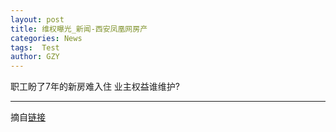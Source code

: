 ```yaml
---
layout: post
title: 维权曝光_新闻-西安凤凰网房产
categories: News
tags:  Test
author: GZY
---
```


职工盼了7年的新房难入住 业主权益谁维护?

*****

摘自[链接](http://xa.house.ifeng.com/news/activism/0)